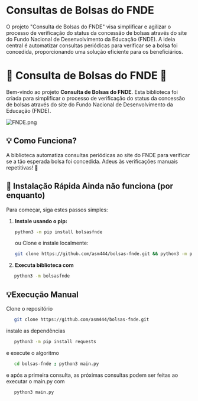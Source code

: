 # Consultas de Bolsas do FNDE
O projeto "Consulta de Bolsas do FNDE" visa simplificar e agilizar o processo de verificação do status da concessão de bolsas através do site do Fundo Nacional de Desenvolvimento da Educação (FNDE). A ideia central é automatizar consultas periódicas para verificar se a bolsa foi concedida, proporcionando uma solução eficiente para os beneficiários.

# 🌟 Consulta de Bolsas do FNDE 🌟

Bem-vindo ao projeto **Consulta de Bolsas do FNDE**. Esta biblioteca foi criada para simplificar o processo de verificação do status da concessão de bolsas através do site do Fundo Nacional de Desenvolvimento da Educação (FNDE).

![FNDE.png]("https://convivaeducacao.org.br/uploads/broadcast/image/3237/cover_phpYM0QWh_6126731d10678.png")

## 💡 Como Funciona?

A biblioteca automatiza consultas periódicas ao site do FNDE para verificar se a tão esperada bolsa foi concedida. Adeus às verificações manuais repetitivas! 🎉

## 🚀 Instalação Rápida Ainda não funciona (por enquanto)

Para começar, siga estes passos simples:

1. **Instale usando o pip:**
   ```bash
   python3 -m pip install bolsasfnde
   ````
   ou Clone e instale localmente:
   ```bash
   git clone https://github.com/asm444/bolsas-fnde.git && python3 -m pip install -e bolsas-fnde
   ```
2. **Executa biblioteca com**
```bash
   python3 -m bolsasfnde
```
##  💡Execução Manual

Clone o repositório
```bash
   git clone https://github.com/asm444/bolsas-fnde.git
```
instale as dependências 
```bash
   python3 -m pip install requests
```
e execute o algoritmo
```bash
   cd bolsas-fnde ; python3 main.py
```
e após a primeira consulta, as próximas consultas podem ser feitas ao executar o main.py com
```bash
   python3 main.py
```
